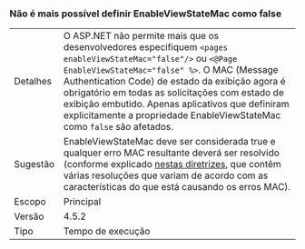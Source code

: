 ### <a name="no-longer-able-to-set-enableviewstatemac-to-false"></a>Não é mais possível definir EnableViewStateMac como false

|   |   |
|---|---|
|Detalhes|O ASP.NET não permite mais que os desenvolvedores especifiquem <code>&lt;pages enableViewStateMac=&quot;false&quot;/&gt;</code> ou <code>&lt;@Page EnableViewStateMac=&quot;false&quot; %&gt;</code>. O MAC (Message Authentication Code) de estado da exibição agora é obrigatório em todas as solicitações com estado de exibição embutido. Apenas aplicativos que definiram explicitamente a propriedade EnableViewStateMac como <code>false</code> são afetados.|
|Sugestão|EnableViewStateMac deve ser considerada true e qualquer erro MAC resultante deverá ser resolvido (conforme explicado [nestas diretrizes](https://support.microsoft.com/kb/2915218), que contêm várias resoluções que variam de acordo com as características do que está causando os erros MAC).|
|Escopo|Principal|
|Versão|4.5.2|
|Tipo|Tempo de execução|

